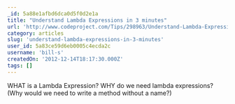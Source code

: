 ```yaml
---
_id: 5a88e1afbd6dca0d5f0d2e1a
title: "Understand Lambda Expressions in 3 minutes"
url: 'http://www.codeproject.com/Tips/298963/Understand-Lambda-Expressions-in-3-minutes'
category: articles
slug: 'understand-lambda-expressions-in-3-minutes'
user_id: 5a83ce59d6eb0005c4ecda2c
username: 'bill-s'
createdOn: '2012-12-14T18:17:30.000Z'
tags: []
---
```


WHAT is a Lambda Expression?
WHY do we need lambda expressions? (Why would we need to write a method without a name?)

